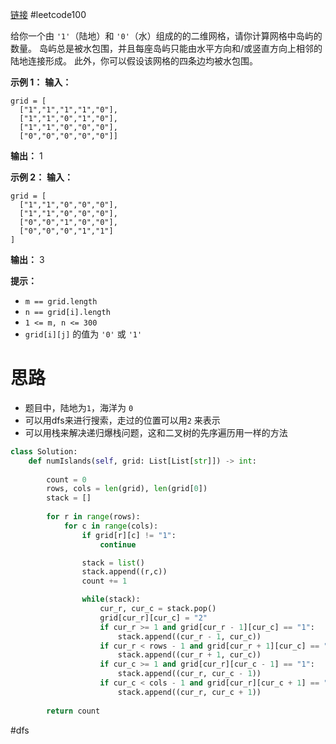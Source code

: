 [链接](https://leetcode.cn/problems/number-of-islands/description/?envType=study-plan-v2&envId=top-100-liked)
#leetcode100  

给你一个由 `'1'`（陆地）和 `'0'`（水）组成的的二维网格，请你计算网格中岛屿的数量。
岛屿总是被水包围，并且每座岛屿只能由水平方向和/或竖直方向上相邻的陆地连接形成。
此外，你可以假设该网格的四条边均被水包围。

**示例 1：**
**输入：** 
```
grid = [
  ["1","1","1","1","0"],
  ["1","1","0","1","0"],
  ["1","1","0","0","0"],
  ["0","0","0","0","0"]]
```
**输出：** 1

**示例 2：**
**输入：**
```
grid = [
  ["1","1","0","0","0"],
  ["1","1","0","0","0"],
  ["0","0","1","0","0"],
  ["0","0","0","1","1"]
]
```
**输出：** 3

**提示：**
- `m == grid.length`
- `n == grid[i].length`
- `1 <= m, n <= 300`
- `grid[i][j]` 的值为 `'0'` 或 `'1'`


# 思路
- 题目中，陆地为`1`，海洋为 `0`
- 可以用dfs来进行搜索，走过的位置可以用`2` 来表示
- 可以用栈来解决递归爆栈问题，这和二叉树的先序遍历用一样的方法

```python
class Solution:
    def numIslands(self, grid: List[List[str]]) -> int:
        
        count = 0
        rows, cols = len(grid), len(grid[0]) 
        stack = []
        
        for r in range(rows):
            for c in range(cols):
                if grid[r][c] != "1":
                    continue

                stack = list()
                stack.append((r,c))
                count += 1

                while(stack):
                    cur_r, cur_c = stack.pop()
                    grid[cur_r][cur_c] = "2"
                    if cur_r >= 1 and grid[cur_r - 1][cur_c] == "1":
	                    stack.append((cur_r - 1, cur_c))
                    if cur_r < rows - 1 and grid[cur_r + 1][cur_c] == "1":
	                    stack.append((cur_r + 1, cur_c))
                    if cur_c >= 1 and grid[cur_r][cur_c - 1] == "1":
	                    stack.append((cur_r, cur_c - 1))
                    if cur_c < cols - 1 and grid[cur_r][cur_c + 1] == "1":
	                    stack.append((cur_r, cur_c + 1))
                
        return count
```


#dfs 